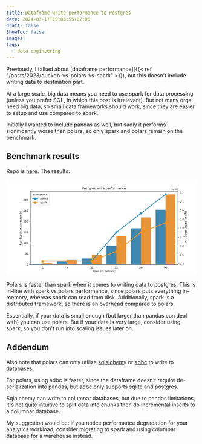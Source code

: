 ```yaml
---
title: Dataframe write performance to Postgres
date: 2024-03-17T15:03:55+07:00
draft: false
ShowToc: false
images:
tags:
  - data engineering
---
```


Previously, I talked about [dataframe performance]({{< ref "/posts/2023/duckdb-vs-polars-vs-spark" >}}), but this doesn't include writing data to destination part.

At a large scale, big data means you need to use spark for data processing (unless you prefer SQL, in which this post is irrelevant). But not many orgs need big data, so small data frameworks should work, since they are easier to setup and use compared to spark.

Initially I wanted to include pandas as well, but sadly it performs significantly worse than polars, so only spark and polars remain on the benchmark.

## Benchmark results

Repo is [here](https://github.com/kahnwong/db-write-performance-benchmark/). The results:

![benchmark](images/benchmark.png)

Polars is faster than spark when it comes to writing data to postgres. This is in-line with spark vs polars performance, since polars puts everything in-memory, whereas spark can read from disk. Additionally, spark is a distributed framework, so there is an overhead compared to polars.

Essentially, if your data is small enough (but larger than pandas can deal with) you can use polars. But if your data is very large, consider using spark, so you don't run into scaling issues later on.

## Addendum

Also note that polars can only utilize [sqlalchemy](https://docs.sqlalchemy.org/en/20/dialects/) or [adbc](https://docs.pola.rs/user-guide/io/database/#adbc_1) to write to databases.

For polars, using adbc is faster, since the dataframe doesn't require de-serialization into pandas, but adbc only supports sqlite and postgres.

Sqlalchemy can write to columnar databases, but due to pandas limitations, it's not quite intuitive to split data into chunks then do incremental inserts to a columnar database.

My suggestion would be: if you notice performance degradation for your analytics workload, consider migrating to spark and using columnar database for a warehouse instead.
